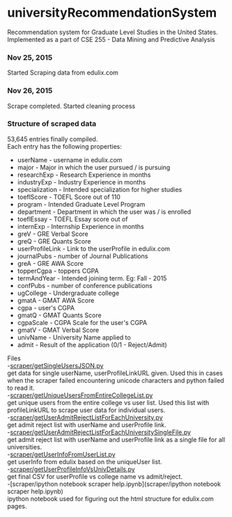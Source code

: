 # universityRecommendationSystem
Recommendation system for Graduate Level Studies in the United States. Implemented as a part of CSE 255 - Data Mining and Predictive Analysis

### Nov 25, 2015
Started Scraping data from edulix.com

### Nov 26, 2015
Scrape completed. Started cleaning process

### Structure of scraped data
53,645 entries finally compiled.  
Each entry has the following properties:
- userName - username in edulix.com
- major - Major in which the user pursued / is pursuing
- researchExp - Research Experience in months
- industryExp - Industry Experience in months
- specialization - Intended specialization for higher studies
- toeflScore - TOEFL Score out of 110
- program - Intended Graduate Level Program 
- department - Department in which the user was / is enrolled
- toeflEssay - TOEFL Essay score out of 
- internExp - Internship Experience in months
- greV - GRE Verbal Score
- greQ - GRE Quants Score
- userProfileLink - Link to the userProfile in edulix.com
- journalPubs - number of Journal Publications
- greA - GRE AWA Score
- topperCgpa - toppers CGPA
- termAndYear - Intended joining term. Eg: Fall - 2015
- confPubs - number of conference publications
- ugCollege - Undergraduate college
- gmatA - GMAT AWA Score
- cgpa - user's CGPA
- gmatQ - GMAT Quants Score
- cgpaScale - CGPA Scale for the user's CGPA
- gmatV - GMAT Verbal Score
- univName - University Name applied to
- admit - Result of the application (0/1 - Reject/Admit)

Files  
-[scraper/getSingleUsersJSON.py](scraper/getSingleUsersJSON.py)  
	get data for single userName, userProfileLinkURL given. Used this in cases when the scraper failed encountering unicode characters and python failed to read it.  
-[scraper/getUniqueUsersFromEntireCollegeList.py](scraper/getUniqueUsersFromEntireCollegeList.py)  
	get unique users from the entire college vs user list. Used this list with profileLinkURL to scrape user data for individual users.  
-[scraper/getUserAdmitRejectListForEachUniversity.py](scraper/getUserAdmitRejectListForEachUniversity.py)  
	get admit reject list with userName and userProfile link.  
-[scraper/getUserAdmitRejectListForEachUniversitySingleFile.py](scraper/getUserAdmitRejectListForEachUniversitySingleFile.py)  
	get admit reject list with userName and userProfile link as a single file for all universities.  
-[scraper/getUserInfoFromUserList.py](scraper/getUserInfoFromUserList.py)  
	get userInfo from edulix based on the uniqueUser list.  
-[scraper/getUserProfileInfoVsUnivDetails.py](scraper/getUserProfileInfoVsUnivDetails.py)  
	get final CSV for userProfile vs college name vs admit/reject.  
-[scraper/ipython notebook scraper help.ipynb](scraper/ipython notebook scraper help.ipynb)  
	ipython notebook used for figuring out the html structure for edulix.com pages.  